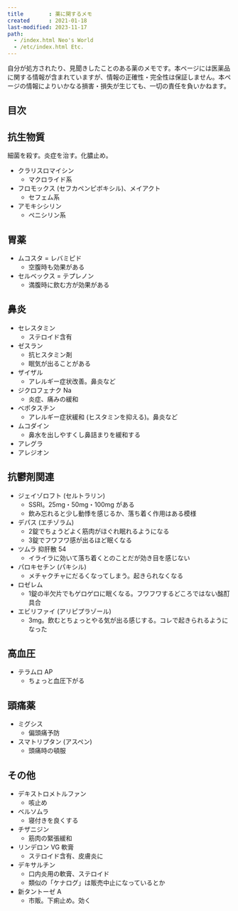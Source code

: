 ```yaml
---
title        : 薬に関するメモ
created      : 2021-01-18
last-modified: 2023-11-17
path:
  - /index.html Neo's World
  - /etc/index.html Etc.
---
```


自分が処方されたり、見聞きしたことのある薬のメモです。本ページには医薬品に関する情報が含まれていますが、情報の正確性・完全性は保証しません。本ページの情報によりいかなる損害・損失が生じても、一切の責任を負いかねます。


## 目次


## 抗生物質

細菌を殺す。炎症を治す。化膿止め。

- クラリスロマイシン
  - マクロライド系
- フロモックス (セフカペンピボキシル)、メイアクト
  - セフェム系
- アモキシシリン
  - ペニシリン系


## 胃薬

- ムコスタ = レバミピド
  - 空腹時も効果がある
- セルベックス = テプレノン
  - 満腹時に飲む方が効果がある


## 鼻炎

- セレスタミン
  - ステロイド含有
- ゼスラン
  - 抗ヒスタミン剤
  - 眠気が出ることがある
- ザイザル
  - アレルギー症状改善。鼻炎など
- ジクロフェナク Na
  - 炎症、痛みの緩和
- ベポタスチン
  - アレルギー症状緩和 (ヒスタミンを抑える)。鼻炎など
- ムコダイン
  - 鼻水を出しやすくし鼻詰まりを緩和する
- アレグラ
- アレジオン


## 抗鬱剤関連

- ジェイゾロフト (セルトラリン)
  - SSRI。25mg・50mg・100mg がある
  - 飲み忘れると少し動悸を感じるか、落ち着く作用はある模様
- デパス (エチゾラム)
  - 2錠でちょうどよく筋肉がほぐれ眠れるようになる
  - 3錠でフワフワ感が出るほど眠くなる
- ツムラ 抑肝散 54
  - イライラに効いて落ち着くとのことだが効き目を感じない
- パロキセチン (パキシル)
  - メチャクチャにだるくなってしまう。起きられなくなる
- ロゼレム
  - 1錠の半欠片でもゲロゲロに眠くなる。フワフワするどころではない酩酊具合
- エビリファイ (アリピプラゾール)
  - 3mg。飲むとちょっとやる気が出る感じする。コレで起きられるようになった


## 高血圧

- テラムロ AP
  - ちょっと血圧下がる


## 頭痛薬

- ミグシス
  - 偏頭痛予防
- スマトリプタン (アスペン)
  - 頭痛時の頓服


## その他

- デキストロメトルファン
  - 咳止め
- ベルソムラ
  - 寝付きを良くする
- チザニジン
  - 筋肉の緊張緩和
- リンデロン VG 軟膏
  - ステロイド含有、皮膚炎に
- デキサルチン
  - 口内炎用の軟膏、ステロイド
  - 類似の「ケナログ」は販売中止になっているとか
- 新タントーゼ A
  - 市販。下痢止め。効く

